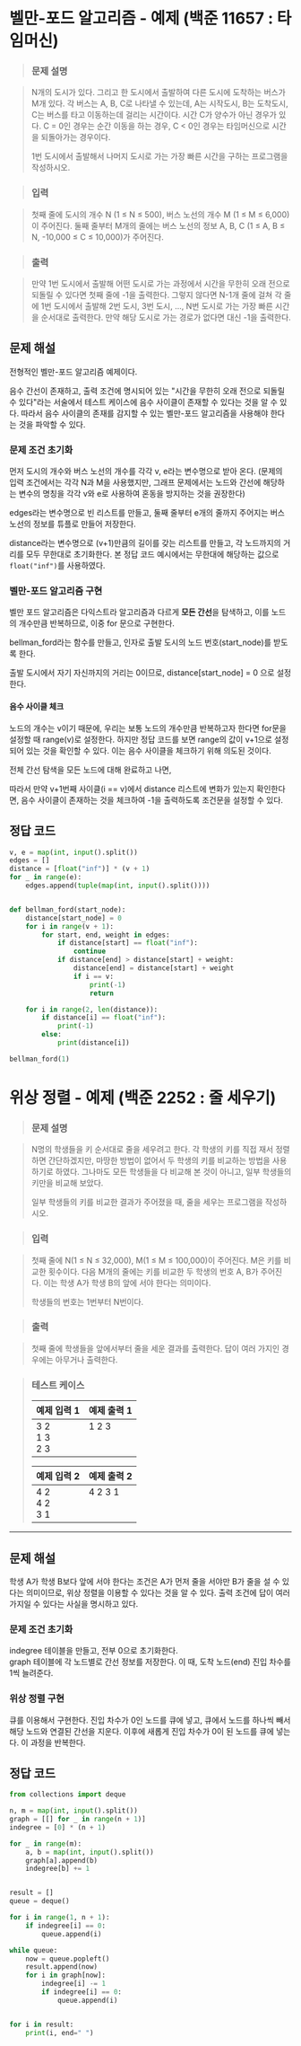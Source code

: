 # 벨만-포드 알고리즘 - 예제 (백준 11657 : 타임머신)

> ### 문제 설명

><p>N개의 도시가 있다. 그리고 한 도시에서 출발하여 다른 도시에 도착하는 버스가 M개 있다. 각 버스는 A, B, C로 나타낼 수 있는데, A는 시작도시, B는 도착도시, C는 버스를 타고 이동하는데 걸리는 시간이다. 시간 C가 양수가 아닌 경우가 있다. C = 0인 경우는 순간 이동을 하는 경우, C < 0인 경우는 타임머신으로 시간을 되돌아가는 경우이다.</p>
>
><p>1번 도시에서 출발해서 나머지 도시로 가는 가장 빠른 시간을 구하는 프로그램을 작성하시오.</p>

> ### 입력 

><p>첫째 줄에 도시의 개수 N (1 ≤ N ≤ 500), 버스 노선의 개수 M (1 ≤ M ≤ 6,000)이 주어진다. 둘째 줄부터 M개의 줄에는 버스 노선의 정보 A, B, C (1 ≤ A, B ≤ N, -10,000 ≤ C ≤ 10,000)가 주어진다. </p>

> ### 출력 

> <p>만약 1번 도시에서 출발해 어떤 도시로 가는 과정에서 시간을 무한히 오래 전으로 되돌릴 수 있다면 첫째 줄에 -1을 출력한다. 그렇지 않다면 N-1개 줄에 걸쳐 각 줄에 1번 도시에서 출발해 2번 도시, 3번 도시, ..., N번 도시로 가는 가장 빠른 시간을 순서대로 출력한다. 만약 해당 도시로 가는 경로가 없다면 대신 -1을 출력한다.</p>

## 문제 해설

전형적인 벨만-포드 알고리즘 예제이다.

음수 간선이 존재하고, 출력 조건에 명시되어 있는 "시간을 무한히 오래 전으로 되돌릴 수 있다"라는 서술에서 테스트 케이스에 음수 사이클이 존재할 수 있다는 것을 알 수 있다. 따라서 음수 사이클의 존재를 감지할 수 있는 벨만-포드 알고리즘을 사용해야 한다는 것을 파악할 수 있다.

### 문제 조건 초기화
먼저 도시의 개수와 버스 노선의 개수를 각각 v, e라는 변수명으로 받아 온다. (문제의 입력 조건에서는 각각 N과 M을 사용했지만, 그래프 문제에서는 노드와 간선에 해당하는 변수의 명칭을 각각 v와 e로 사용하여 혼동을 방지하는 것을 권장한다)

edges라는 변수명으로 빈 리스트를 만들고, 둘째 줄부터 e개의 줄까지 주어지는 버스 노선의 정보를 튜플로 만들어 저장한다.

distance라는 변수명으로 (v+1)만큼의 길이를 갖는 리스트를 만들고, 각 노드까지의 거리를 모두 무한대로 초기화한다. 본 정답 코드 예시에서는 무한대에 해당하는 값으로 ```float("inf")```를 사용하였다.

### 벨만-포드 알고리즘 구현

벨만 포드 알고리즘은 다익스트라 알고리즘과 다르게 **모든 간선**을 탐색하고, 이를 노드의 개수만큼 반복하므로, 이중 for 문으로 구현한다.

bellman_ford라는 함수를 만들고, 인자로 출발 도시의 노드 번호(start_node)를 받도록 한다.

출발 도시에서 자기 자신까지의 거리는 0이므로, distance[start_node] = 0 으로 설정한다.


#### 음수 사이클 체크
노드의 개수는 v이기 때문에, 우리는 보통 노드의 개수만큼 반복하고자 한다면 for문을 설정할 때 range(v)로 설정한다. 하지만 정답 코드를 보면 range의 값이 v+1으로 설정되어 있는 것을 확인할 수 있다. 이는 음수 사이클을 체크하기 위해 의도된 것이다.

전체 간선 탐색을 모든 노드에 대해 완료하고 나면, 

따라서 만약 v+1번째 사이클(i == v)에서 distance 리스트에 변화가 있는지 확인한다면, 음수 사이클이 존재하는 것을 체크하여 -1을 출력하도록 조건문을 설정할 수 있다. 




## 정답 코드
```python
v, e = map(int, input().split())
edges = []
distance = [float("inf")] * (v + 1)
for _ in range(e):
    edges.append(tuple(map(int, input().split())))


def bellman_ford(start_node):
    distance[start_node] = 0
    for i in range(v + 1):
        for start, end, weight in edges:
            if distance[start] == float("inf"):
                continue
            if distance[end] > distance[start] + weight:
                distance[end] = distance[start] + weight
                if i == v:
                    print(-1)
                    return

    for i in range(2, len(distance)):
        if distance[i] == float("inf"):
            print(-1)
        else:
            print(distance[i])

bellman_ford(1)
```


# 위상 정렬 - 예제 (백준 2252 : 줄 세우기)

>### 문제 설명

><p>N명의 학생들을 키 순서대로 줄을 세우려고 한다. 각 학생의 키를 직접 재서 정렬하면 간단하겠지만, 마땅한 방법이 없어서 두 학생의 키를 비교하는 방법을 사용하기로 하였다. 그나마도 모든 학생들을 다 비교해 본 것이 아니고, 일부 학생들의 키만을 비교해 보았다.</p>
>
><p>일부 학생들의 키를 비교한 결과가 주어졌을 때, 줄을 세우는 프로그램을 작성하시오.</p>

>### 입력 

><p>첫째 줄에 N(1 ≤ N ≤ 32,000), M(1 ≤ M ≤ 100,000)이 주어진다. M은 키를 비교한 횟수이다. 다음 M개의 줄에는 키를 비교한 두 학생의 번호 A, B가 주어진다. 이는 학생 A가 학생 B의 앞에 서야 한다는 의미이다.</p>
>
><p>학생들의 번호는 1번부터 N번이다.</p>

>### 출력 

><p>첫째 줄에 학생들을 앞에서부터 줄을 세운 결과를 출력한다. 답이 여러 가지인 경우에는 아무거나 출력한다.</p>

>### 테스트 케이스
>|예제 입력 1|예제 출력 1
>|----|----
>|3 2<br>1 3<br>2 3|1 2 3<br> <br> <br>
>
>|예제 입력 2|예제 출력 2
>|----|----
>|4 2<br>4 2<br>3 1|4 2 3 1<br> <br> <br>

---


## 문제 해설
학생 A가 학생 B보다 앞에 서야 한다는 조건은 A가 먼저 줄을 서야만 B가 줄을 설 수 있다는 의미이므로, 위상 정렬을 이용할 수 있다는 것을 알 수 있다.
출력 조건에 답이 여러 가지일 수 있다는 사실을 명시하고 있다.


### 문제 조건 초기화
indegree 테이블을 만들고, 전부 0으로 초기화한다.<br>
graph 테이블에 각 노드별로 간선 정보를 저장한다. 이 때, 도착 노드(end) 진입 차수를 1씩 늘려준다.

### 위상 정렬 구현
큐를 이용해서 구현한다. 진입 차수가 0인 노드를 큐에 넣고, 큐에서 노드를 하나씩 빼서 해당 노드와 연결된 간선을 지운다. 이후에 새롭게 진입 차수가 0이 된 노드를 큐에 넣는다. 이 과정을 반복한다.


## 정답 코드
```python
from collections import deque

n, m = map(int, input().split())
graph = [[] for _ in range(n + 1)]
indegree = [0] * (n + 1)

for _ in range(m):
    a, b = map(int, input().split())
    graph[a].append(b)
    indegree[b] += 1


result = []
queue = deque()

for i in range(1, n + 1):
    if indegree[i] == 0:
        queue.append(i)

while queue:
    now = queue.popleft()
    result.append(now)
    for i in graph[now]:
        indegree[i] -= 1
        if indegree[i] == 0:
            queue.append(i)


for i in result:
    print(i, end=" ")

```